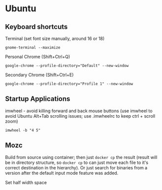 # Ubuntu
## Keyboard shortcuts
Terminal (set font size manually, around 16 or 18)
```
gnome-terminal --maximize
```
Personal Chrome (Shift+Ctrl+Q)
```
google-chrome --profile-directory="Default" --new-window
```
Secondary Chrome (Shift+Ctrl+E)
```
google-chrome --profile-directory="Profile 1" --new-window
```
## Startup Applications
imwheel - avoid killing forward and back mouse buttons (use imwheel to avoid Ubuntu Alt+Tab scrolling issues; use .imwheelrc to keep ctrl + scroll zoom)
```
imwheel -b "4 5"
```
## Mozc
Build from source using container; then just `docker cp` the result (result will be in directory structure, so `docker cp` to can just move each file to it's correct destination in the hierarchy). Or just search for binaries from a version after the default input mode feature was added.

Set half width space
